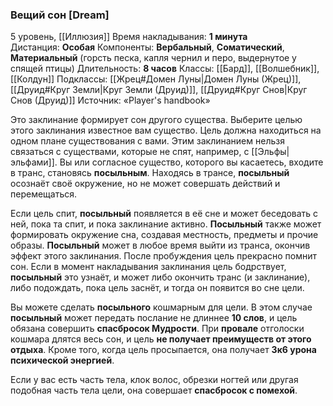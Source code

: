 ### Вещий сон [Dream]

5 уровень, [[Иллюзия]]
Время накладывания: **1 минута**
Дистанция: **Особая**
Компоненты: **Вербальный**, **Соматический**, **Материальный** (горсть песка, капля чернил и перо, выдернутое у спящей птицы)
Длительность: **8 часов**
Классы: [[Бард]], [[Волшебник]], [[Колдун]]
Подклассы: [[Жрец#Домен Луны|Домен Луны (Жрец)]], [[Друид#Круг Земли|Круг Земли (Друид)]], [[Друид#Круг Снов|Круг Снов (Друид)]]
Источник: «Player's handbook»

Это заклинание формирует сон другого существа. Выберите целью этого заклинания известное вам существо. Цель должна находиться на одном плане существования с вами. Этим заклинанием нельзя связаться с существами, которые не спят, например, с [[Эльфы|эльфами]]. Вы или согласное существо, которого вы касаетесь, входите в транс, становясь **посыльным**. Находясь в трансе, **посыльный** осознаёт своё окружение, но не может совершать действий и перемещаться.

Если цель спит, **посыльный** появляется в её сне и может беседовать с ней, пока та спит, и пока заклинание активно. **Посыльный** также может формировать окружение сна, создавая местность, предметы и прочие образы. **Посыльный** может в любое время выйти из транса, окончив эффект этого заклинания. После пробуждения цель прекрасно помнит сон. Если в момент накладывания заклинания цель бодрствует, **посыльный** это узнаёт, и может либо окончить транс (и заклинание), либо подождать, пока цель заснёт, и тогда он появится во сне цели.

Вы можете сделать **посыльного** кошмарным для цели. В этом случае **посыльный** может передать послание не длиннее **10 слов**, и цель обязана совершить **спасбросок Мудрости**. При **провале** отголоски кошмара длятся весь сон, и цель **не получает преимуществ от этого отдыха**. Кроме того, когда цель просыпается, она получает **3к6 урона психической энергией**.

Если у вас есть часть тела, клок волос, обрезки ногтей или другая подобная часть тела цели, она совершает **спасбросок с помехой**.